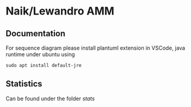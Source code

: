 # Naik/Lewandro AMM

## Documentation
For sequence diagram please install plantuml extension in VSCode, java runtime under ubuntu using


```
sudo apt install default-jre
```

## Statistics
Can be found under the folder *stats*
